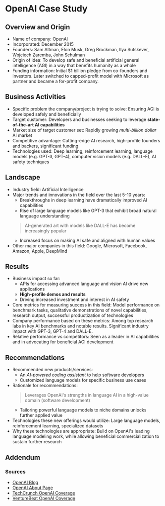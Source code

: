# OpenAI Case Study

## Overview and Origin

* Name of company: OpenAI
* Incorporated: December 2015
* Founders: Sam Altman, Elon Musk, Greg Brockman, Ilya Sutskever, Wojciech Zaremba, John Schulman
* Origin of idea: To develop safe and beneficial artificial general intelligence (AGI) in a way that benefits humanity as a whole
* Funding information: Initial $1 billion pledge from co-founders and investors. Later switched to capped-profit model with Microsoft as partner and became a for-profit company.

## Business Activities

* Specific problem the company/project is trying to solve: Ensuring AGI is developed safely and beneficially 
* Target customer: Developers and businesses seeking to leverage **state-of-the-art AI capabilities**
* Market size of target customer set: Rapidly growing *multi-billion dollar* AI market
* Competitive advantage: Cutting-edge AI research, high-profile founders and backers, significant funding
* Technologies used: Deep learning, reinforcement learning, language models (e.g. GPT-3, GPT-4), computer vision models (e.g. DALL-E), AI safety techniques

## Landscape

* Industry field: Artificial Intelligence 
* Major trends and innovations in the field over the last 5-10 years: 
   - Breakthroughs in deep learning have dramatically improved AI capabilities
   - Rise of large language models like GPT-3 that exhibit broad natural language understanding
   > AI-generated art with models like DALL-E has become increasingly popular
   - Increased focus on making AI safe and aligned with human values
* Other major companies in this field: Google, Microsoft, Facebook, Amazon, Apple, DeepMind

## Results

* Business impact so far: 
   - APIs for accessing advanced language and vision AI drive new applications 
   - **High-profile demos and results**
   - Driving increased investment and interest in AI safety
* Core metrics for measuring success in this field: Model performance on benchmark tasks, qualitative demonstrations of novel capabilities, research output, successful productization of technologies
* Company performance based on these metrics: Among top research labs in key AI benchmarks and notable results. Significant industry impact with GPT-3, GPT-4 and DALL-E.
* Relative performance vs competitors: Seen as a leader in AI capabilities and in advocating for beneficial AGI development

## Recommendations

* Recommended new products/services: 
   - An *AI-powered coding assistant* to help software developers
   - Customized language models for specific business use cases
* Rationale for recommendations:
   > Leverages OpenAI's strengths in language AI in a high-value domain (software development)
   - Tailoring powerful language models to niche domains unlocks further applied value 
* Technologies these new offerings would utilize: Large language models, reinforcement learning, specialized datasets
* Why these technologies are appropriate: Build on OpenAI's leading language modeling work, while allowing beneficial commercialization to sustain further research

## Addendum

### Sources
* [OpenAI Blog](https://openai.com/blog/)
* [OpenAI About Page](https://openai.com/about/)
* [TechCrunch OpenAI Coverage](https://techcrunch.com/tag/openai/)
* [VentureBeat OpenAI Coverage](https://venturebeat.com/tag/openai/)